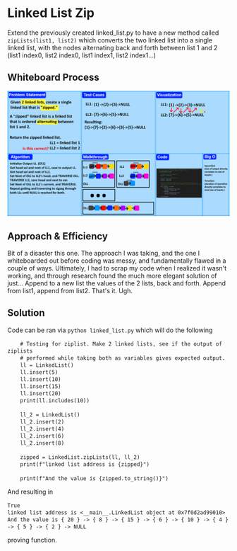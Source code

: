 # Linked List Zip
<!-- Description of the challenge -->
Extend the previously created linked_list.py to have a new method called ```zipLists(list1, list2)``` which converts the two linked list into a single linked list, with the nodes alternating back and forth between list 1 and 2 (list1 index0, list2 index0, list1 index1, list2 index1...)

## Whiteboard Process
<!-- Embedded whiteboard image -->
![Whiteboard Image](./WhiteBoard.png)

## Approach & Efficiency
<!-- What approach did you take? Why? What is the Big O space/time for this approach? -->
Bit of a disaster this one. The approach I was taking, and the one I whiteboarded out before coding was messy, and fundamentally flawed in a couple of ways. Ultimately, I had to scrap my code when I realized it wasn't working, and through research found the much more elegant solution of just... Append to a new list the values of the 2 lists, back and forth. Append from list1, append from list2. That's it. Ugh.

## Solution
<!-- Show how to run your code, and examples of it in action -->

Code can be ran via `python linked_list.py`
which will do the following

```
    # Testing for ziplist. Make 2 linked lists, see if the output of ziplists
    # performed while taking both as variables gives expected output.
    ll = LinkedList()
    ll.insert(5)
    ll.insert(10)
    ll.insert(15)
    ll.insert(20)
    print(ll.includes(10))

    ll_2 = LinkedList()
    ll_2.insert(2)
    ll_2.insert(4)
    ll_2.insert(6)
    ll_2.insert(8)

    zipped = LinkedList.zipLists(ll, ll_2)
    print(f"linked list address is {zipped}")

    print(f"And the value is {zipped.to_string()}")
```
And resulting in
```
True
linked list address is <__main__.LinkedList object at 0x7f0d2ad99010>
And the value is { 20 } -> { 8 } -> { 15 } -> { 6 } -> { 10 } -> { 4 } -> { 5 } -> { 2 } -> NULL
```
proving function.
